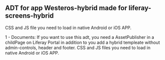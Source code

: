 ADT for app Westeros-hybrid made for liferay-screens-hybrid
------------------------------------------------------------ 

CSS and JS file you need to load in native Android or iOS APP.

1 - Documents: If you want to use this adt, you need a AssetPublisher in a childPage on Liferay Portal in addition to you add a hybrid templeate without admin-controls, header and footer. CSS and JS files you need to load in native Android or iOS APP.